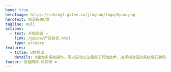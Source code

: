 ```yaml
---
home: true
heroImage: https://sihengl.gitee.io/jinghan/logo/Upan.png
heroText: 惊涵系统U盘
tagline: null
actions:
  - text: 开始阅读 →
    link: /guide/产品前言.html
    type: primary
features:
  - title: U盘启动
    details: U盘为多系统操作，所以启动方法使用了其他技术，选择相对应的系统后安装和操作和官方系统盘一样
footer: 惊涵网络-玖司恒 ❤️
---
```


